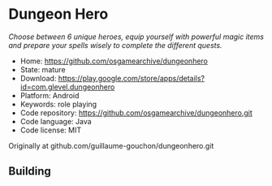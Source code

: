 # Dungeon Hero

_Choose between 6 unique heroes, equip yourself with powerful magic items and prepare your spells wisely to complete the different quests._

- Home: https://github.com/osgamearchive/dungeonhero
- State: mature
- Download: https://play.google.com/store/apps/details?id=com.glevel.dungeonhero
- Platform: Android
- Keywords: role playing
- Code repository: https://github.com/osgamearchive/dungeonhero.git
- Code language: Java
- Code license: MIT

Originally at github.com/guillaume-gouchon/dungeonhero.git

## Building

